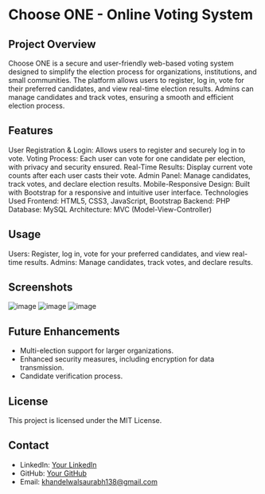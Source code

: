 # Choose ONE - Online Voting System
## Project Overview
Choose ONE is a secure and user-friendly web-based voting system designed to simplify the election process for organizations, institutions, and small communities. The platform allows users to register, log in, vote for their preferred candidates, and view real-time election results. Admins can manage candidates and track votes, ensuring a smooth and efficient election process.

## Features
User Registration & Login: Allows users to register and securely log in to vote.
Voting Process: Each user can vote for one candidate per election, with privacy and security ensured.
Real-Time Results: Display current vote counts after each user casts their vote.
Admin Panel: Manage candidates, track votes, and declare election results.
Mobile-Responsive Design: Built with Bootstrap for a responsive and intuitive user interface.
Technologies Used
Frontend: HTML5, CSS3, JavaScript, Bootstrap
Backend: PHP
Database: MySQL
Architecture: MVC (Model-View-Controller)

## Usage
Users: Register, log in, vote for your preferred candidates, and view real-time results.
Admins: Manage candidates, track votes, and declare results.
## Screenshots
![image](https://github.com/user-attachments/assets/e5cd8d90-3145-4809-bce9-271069e666d8)
![image](https://github.com/user-attachments/assets/4d73741a-ffec-42a4-95af-d3f1e23a4c36)
![image](https://github.com/user-attachments/assets/d5b959bb-3f19-4fa1-8e56-b4a5d34d55fe)





## Future Enhancements
- Multi-election support for larger organizations.
- Enhanced security measures, including encryption for data transmission.
- Candidate verification process.
## License
This project is licensed under the MIT License.

## Contact
- LinkedIn: [Your LinkedIn](https://www.linkedin.com/in/saurabh--khandelwal/)
- GitHub: [Your GitHub](https://github.com/saurabhrjk)
- Email: khandelwalsaurabh138@gmail.com
